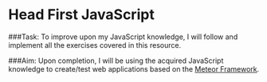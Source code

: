 # Head First JavaScript

###Task: 
To improve upon my JavaScript knowledge, I will follow and implement all the exercises covered in this resource.

###Aim:
Upon completion, I will be using the acquired JavaScript knowledge to create/test web applications based on the [Meteor Framework](https://www.meteor.com/).



